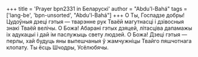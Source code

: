 +++
title = 'Prayer bpn2331 in Беларускі'
author = "Abdu'l-Bahá"
tags = ['lang-be', 'bpn-unsorted', "Abdu'l-Bahá"]
+++
О Ты, Госпадзе добры! Цудоўныя дзеці гэтыя — тварэнне рук Тваёй магутнасці і дзівосныя знакі Тваёй велічы. О Божа! Абарані гэтых дзяцей, літасціва дапамажы іх адукацыі і дай ім паслужыць свету людзей. О Божа! Дзеці гэтыя — перлы, хай будуць яны выпешчаныя ў жамчужніцы Твайго пяшчотнага клопату.
Ты ёсць Шчодры, Усёлюбячы.
